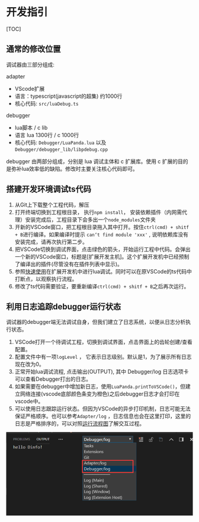 

# 开发指引

[TOC]

## 通常的修改位置

调试器由三部分组成: 

adapter 

+ VScode扩展
+ 语言：typescript(javascript的超集) 约1000行
+ 核心代码: `src/luaDebug.ts`

 debugger

+ lua脚本 / c lib
+ 语言 lua 1300行 / c 1000行
+ 核心代码: `Debugger/LuaPanda.lua`  以及 `Debugger/debugger_lib/libpdebug.cpp`

debugger 由两部分组成，分别是 lua 调试主体和 c 扩展库。使用 c 扩展的目的是弥补lua效率低的缺陷。修改时主要关注核心代码即可。



## 搭建开发环境调试ts代码

1. 从Git上下载整个工程代码，解压
2. 打开终端切换到工程根目录， 执行`npm install`， 安装依赖插件（内网需代理）安装完成后，工程目录下会多出一个`node_modules`文件夹
3. 开新的VSCode窗口，把工程根目录拖入其中打开。按住`ctrl(cmd) + shitf + B`进行编译。如果编译时提示
  `can‘t find module 'xxx'` ,  说明依赖库没有安装完成，请再次执行第二步。
4. 把VSCode切换到调试界面，点击绿色的箭头，开始运行工程中代码。会弹出一个新的VSCode窗口，标题是[扩展开发主机]。这个扩展开发机中已经预制了编译出的插件(尽管没有在插件列表中显示)。
5. 参照[快速使用](../Manual/quick-use.md)在扩展开发机中进行lua调试。同时可以在原VSCode的ts代码中打断点，以观察执行流程。
6. 修改了ts代码需要验证，要重新编译`ctrl(cmd) + shitf + B`之后再次运行。



## 利用日志追踪debugger运行状态

调试器的debugger端无法调试自身，但我们建立了日志系统，以便从日志分析执行状态。

1. VSCode打开一个待调试工程，切换到调试界面，点击界面上的齿轮创建/查看配置。
2. 配置文件中有一项`logLevel` ， 它表示日志级别。默认是1，为了展示所有日志现在改为0。
3. 正常开始lua调试流程, 点击输出(OUTPUT), 其中 Debugger/log 日志选项卡可以查看Debugger打出的日志。
4. 如果需要在debugger中增加新日志，使用`LuaPanda.printToVSCode()`，但建立网络连接(vscode底部颜色条变为橙色)之后debugger日志才会打印在vscode中。
5. 可以使用日志跟踪运行状态。但因为VSCode的异步打印机制，日志可能无法保证严格顺序。也可以参考`Adapter/log` ，日志信息也会在这里打印，这里的日志是严格排序的，可以对照[运行流程图](../Res/work-flow.png)了解交互过程。

![debug_log](../Res/debug_log.png)









